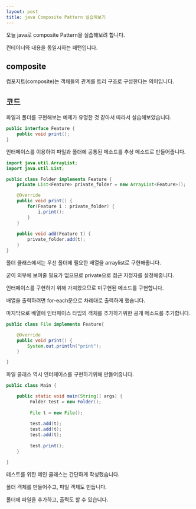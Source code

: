 ```yaml
---
layout: post
title: java Composite Pattern 실습해보기
---
```


오늘 java로 composite Pattern을 실습해보려 합니다.

컨테이너와 내용을 동일시하는 패턴입니다.

## composite

컴포지트(composite)는 객체들의 관계를 트리 구조로 구성한다는 의미입니다.

## 코드

파일과 폴더를 구현해보는 예제가 유명한 것 같아서 따라서 실습해보았습니다.

```java
public interface Feature {
	public void print();
}
```

인터페이스를 이용하여 파일과 폴더에 공통된 메소드를 추상 메소드로 만들어줍니다.

```java
import java.util.ArrayList;
import java.util.List;

public class Folder implements Feature {
	private List<Feature> private_folder = new ArrayList<Feature>();

	@Override
	public void print() {
		for(Feature i : private_folder) {
			i.print();
		}
	}
	
	public void add(Feature t) {
		private_folder.add(t);
	}
}
```

폴더 클래스에서는 우선 폴더에 필요한 배열을 arraylist로 구현해줍니다.

굳이 외부에 보여줄 필요가 없으므로 private으로 접근 지정자를 설정해줍니다.

인터페이스를 구현하기 위해 가져왔으므로 미구현된 메소드를 구현합니다.

배열을 출력하려면 for-each문으로 차례대로 출력하게 했습니다.

마지막으로 배열에 인터페이스 타입의 객체를 추가하기위한 공개 메소드를 추가합니다.

```java
public class File implements Feature{

	@Override
	public void print() {
		System.out.println("print");
	}

}
```

파일 클래스 역시 인터페이스를 구현하기위해 만들어줍니다.

```java
public class Main {

	public static void main(String[] args) {
		 Folder test = new Folder();
		 
		 File t = new File();
		 
		 test.add(t);
		 test.add(t);
		 test.add(t);
		 
		 test.print();
	}

}
```

테스트를 위한 메인 클래스는 간단하게 작성했습니다.

폴더 객체를 만들어주고, 파일 객체도 만듭니다.

폴더에 파일을 추가하고, 출력도 할 수 있습니다. 